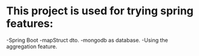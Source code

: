 # This project is used for trying spring features:

  -Spring Boot
  -mapStruct dto.
  -mongodb as database.
  -Using the aggregation feature.
